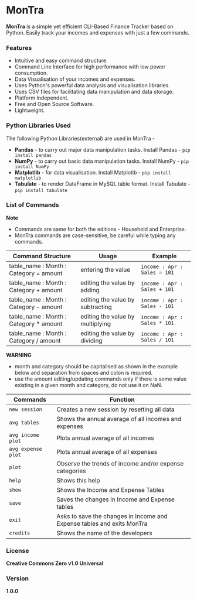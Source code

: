 # MonTra
**MonTra** is a simple yet efficient CLI-Based Finance Tracker based on Python. Easily track your incomes and expenses with just a few commands.

### Features
  - Intuitive and easy command structure.
  - Command Line Interface for high performance with low power consumption.
  - Data Visualisation of your incomes and expenses.
  - Uses Python's powerful data analysis and visualisation libraries.
  - Uses CSV files for facilitating data manipulation and data storage.
  - Platform Independent.
  - Free and Open Source Software.
  - Lightweight.

### Python Libraries Used
The following Python Libraries(external) are used in MonTra -
 - **Pandas** - to carry out major data manipulation tasks.
Install Pandas - `pip install pandas`
 - **NumPy** - to carry out basic data manipulation tasks.
Install NumPy - `pip install NumPy`
 - **Matplotlib** - for data visualisation.
Install Matplotib - `pip install matplotlib`
 - **Tabulate** - to render DataFrame in MySQL table format.
Install Tabulate - `pip install tabulate`

### List of Commands

**Note**
 - Commands are same for both the editions - Household and Enterprise.
 - MonTra commands are case-sensitive, be careful while typing any commands.

| Command Structure | Usage | Example |
|-------------------|-------|---------|
| table_name : Month : Category = amount | entering the value | `income : Apr : Sales = 101` |
| table_name : Month : Category + amount | editing the value by adding | `income : Apr : Sales + 101` |
| table_name : Month : Category - amount | editing the value by subtracting | `income : Apr : Sales - 101`
| table_name : Month : Category * amount | editing the value by multiplying | `income : Apr : Sales * 101`
| table_name : Month : Category / amount | editing the value by dividing | `income : Apr : Sales / 101`

**WARNING**
 - month and category should be capitalised as shown in the example below and separation from spaces and colon is required.
 - use the amount editing/updating commands only if there is some value existing in a given month and category, do not use it on NaN.

| Commands | Function |
| ------ | ------ |
| `new session` | Creates a new session by resetting all data |
| `avg tables` | Shows the annual average of all incomes and expenses |
| `avg income plot` | Plots annual average of all incomes |
| `avg expense plot` | Plots annual average of all expenses |
| `plot` | Observe the trends of income and/or expense categories |
| `help` | Shows this help |
| `show` | Shows the Income and Expense Tables |
| `save` | Saves the changes in Income and Expense tables |
| `exit` | Asks to save the changes in Income and Expense tables and exits MonTra |
| `credits` | Shows the name of the developers |

### License
**Creative Commons Zero v1.0 Universal**

### Version
**1.0.0**
